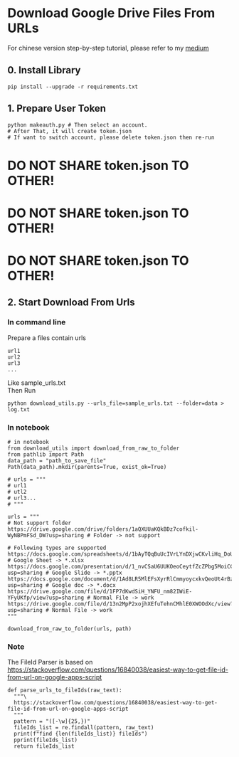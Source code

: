 # Download Google Drive Files From URLs
For chinese version step-by-step tutorial, please refer to my [medium](https://changethewhat.medium.com/google-drive-api-python-%E5%BE%9E0%E9%96%8B%E5%A7%8B%E5%88%B0%E5%BE%9Eurl%E4%B8%8B%E8%BC%89%E6%AA%94%E6%A1%88%E7%AF%84%E4%BE%8B-a182ce279073)

## 0. Install Library
```
pip install --upgrade -r requirements.txt
```

## 1. Prepare User Token
```
python makeauth.py # Then select an account.
# After That, it will create token.json
# If want to switch account, please delete token.json then re-run
```
# DO NOT SHARE token.json TO OTHER!
# DO NOT SHARE token.json TO OTHER!
# DO NOT SHARE token.json TO OTHER!

## 2. Start Download From Urls
### In command line
Prepare a files contain urls<br>
```
url1
url2
url3
...
```
Like sample_urls.txt<br>
Then Run
```
python download_utils.py --urls_file=sample_urls.txt --folder=data > log.txt
```
### In notebook
```
# in notebook
from download_utils import download_from_raw_to_folder
from pathlib import Path
data_path = "path_to_save_file"
Path(data_path).mkdir(parents=True, exist_ok=True)

# urls = """
# url1
# utl2
# url3...
# """

urls = """
# Not support folder
https://drive.google.com/drive/folders/1aQXUUaKQkBDz7cofkil-WyNBPmFSd_DW?usp=sharing # Folder -> not support

# Following types are supported
https://docs.google.com/spreadsheets/d/1bAyTQqBuUcIVrLYnDXjwCKvliHq_DoU0rwn_CjJFrao/edit#gid=0 # Google Sheet -> *.xlsx
https://docs.google.com/presentation/d/1_nvCSaU6UUKOeoCeytfZcZPbg5MoiCCF1zKTPntAXuI/edit?usp=sharing # Google Slide -> *.pptx
https://docs.google.com/document/d/1Ad8LR5MlEFsXyrRlCmmyoycxkvQeoUt4rBzNCjeSCfo/edit?usp=sharing # Google doc -> *.docx
https://drive.google.com/file/d/1FP7dKwdSiH_YNFU_nm82IWiE-YFyUKfp/view?usp=sharing # Normal File -> work
https://drive.google.com/file/d/13n2MpP2xojhXEfuTehnCMhlE0XWOOdXc/view?usp=sharing # Normal File -> work
"""

download_from_raw_to_folder(urls, path)
```

### Note
The FileId Parser is based on 
https://stackoverflow.com/questions/16840038/easiest-way-to-get-file-id-from-url-on-google-apps-script
```
def parse_urls_to_fileIds(raw_text):
  """\
  https://stackoverflow.com/questions/16840038/easiest-way-to-get-file-id-from-url-on-google-apps-script
  """
  pattern = "([-\w]{25,})"
  fileIds_list = re.findall(pattern, raw_text)
  print(f"find {len(fileIds_list)} fileIds")
  pprint(fileIds_list)
  return fileIds_list
```

